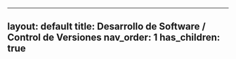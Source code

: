 
---
layout: default
title: Desarrollo de Software / Control de Versiones
nav_order: 1
has_children: true
---
